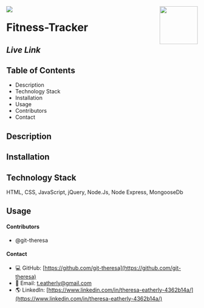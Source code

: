<img align="left" src= "https://img.shields.io/badge/License-MIT-green">

<img align="right" width="100" height="100" src="https://avatars2.githubusercontent.com/u/57425164?v=4">

 
#   
 
  # **Fitness-Tracker**
  
  ##  **_Live Link_** 
  <!-- * https://burgerqueenjoint.herokuapp.com/ -->
  
  ##  **Table of Contents**
  * Description
  * Technology Stack
  * Installation
  * Usage
  * Contributors
  * Contact
  
  ##  **Description**
 

 <!-- <img src= "public/assets/images/burger.gif" alt="gif" /> -->
 

  ## **Installation**

 
  ## **Technology Stack**
 HTML, CSS, JavaScript, jQuery, Node.Js, Node Express, MongooseDb

  ##  **Usage**

  




  #### **Contributors** 
* @git-theresa

#### **Contact**
* :computer:  GitHub: [https://github.com/git-theresa](https://github.com/git-theresa) 
* :e-mail:  Email: [t.eatherly@gmail.com](t.eatherly@gmail.com)
* :earth_americas:  LinkedIn: [https://www.linkedin.com/in/theresa-eatherly-4362b14a/](https://www.linkedin.com/in/theresa-eatherly-4362b14a/)


